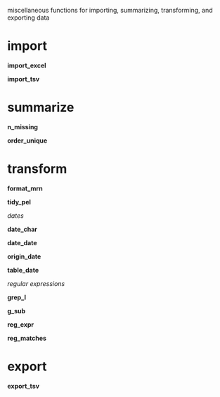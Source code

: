 miscellaneous functions for importing, summarizing, transforming, and exporting data

# import

**import_excel**

**import_tsv**

# summarize

**n_missing**

**order_unique**

# transform

**format_mrn**

**tidy_pel**

*dates*

**date_char**

**date_date**

**origin_date**

**table_date**

*regular expressions*

**grep_l**

**g_sub**

**reg_expr**

**reg_matches**

# export

**export_tsv**